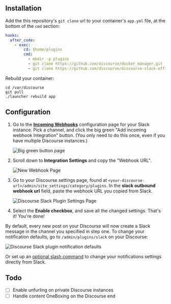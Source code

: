 ## Installation

Add the this repository's `git clone` url to your container's `app.yml` file, at the bottom of the `cmd` section:

```yml
hooks:
  after_code:
    - exec:
        cd: $home/plugins
        cmd:
          - mkdir -p plugins
          - git clone https://github.com/discourse/docker_manager.git
          - git clone https://github.com/discourse/discourse-slack-official.git
```

Rebuild your container:

```
cd /var/discourse
git pull
./launcher rebuild app
```

## Configuration

1. Go to the **[Incoming Webhooks](https://slack.com/apps/new/A0F7XDUAZ-incoming-webhooks)** configuration page for your Slack instance. Pick a channel, and click the big green "Add incoming webhook Integration" button. (You only need to do this once, even if you have multiple Discourse instances.)
 
    ![Big green button page](http://i.imgur.com/HZDncCP.png)

2. Scroll down to **Integration Settings** and copy the "Webhook URL".

    ![New Webhook Page](https://cloud.githubusercontent.com/assets/1386403/16739200/f92dbee8-4766-11e6-9e4a-03289337a91b.png)
    
3. Go to your Discourse settings page, found at `<your-discourse-url>/admin/site_settings/category/plugins`. In the **slack outbound webhook url** field, paste the webhook URL you copied from Slack.

    ![Discourse Slack Plugin Settings Page](http://i.imgur.com/wXwkSFR.png)

4. Select the **Enable checkbox**, and save all the changed settings. That's it! You're done! 

By default, every new post on your Discourse will now create a Slack message in the channel you specified in step one. To change your notification defaults, go to `/admin/plugins/slack` on your Discourse:

![Discourse Slack plugin notification defaults](http://i.imgur.com/ea8kvbE.png)

Or set up an [optional slash command](./README-SLASHCOMMAND.md) to change your notifications settings directly from Slack.



## Todo
- [ ] Enable unfurling on private Discourse instances
- [ ] Handle content OneBoxing on the Discourse end
